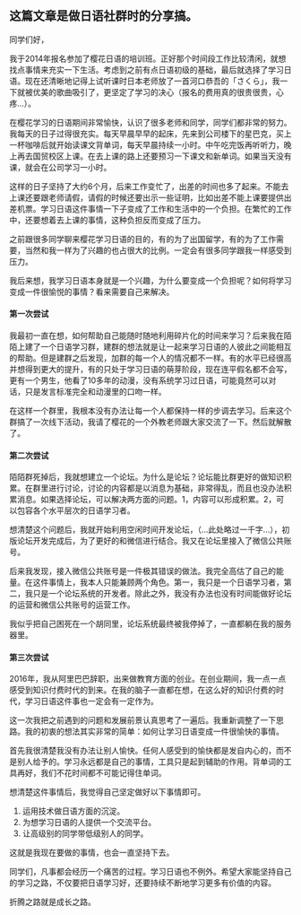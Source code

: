 这篇文章是做日语社群时的分享搞。
----

同学们好，

我于2014年报名参加了樱花日语的培训班。正好那个时间段工作比较清闲，就想找点事情来充实一下生活。考虑到之前有点日语初级的基础，最后就选择了学习日语。现在还清晰地记得上试听课时日本老师放了一首河口恭吾的「さくら」，我一下就被优美的歌曲吸引了，更坚定了学习的决心（报名的费用真的很贵很贵，心疼...）。

在樱花学习的日语期间非常愉快，认识了很多老师和同学，同学们都非常的努力。我每天的日子过得很充实。每天早晨早早的起床，先来到公司楼下的星巴克，买上一杯咖啡后就开始读课文背单词，每天早晨持续一小时。中午吃完饭再听听力，晚上再去国贸校区上课。在去上课的路上还要预习一下课文和新单词。如果当天没有课，就会在公司学习一小时。

这样的日子坚持了大约6个月，后来工作变忙了，出差的时间也多了起来。不能去上课还要跟老师请假，请假的时候还要出示一些证明，比如出差不能上课要提供出差机票。学习日语这件事情一下子变成了工作和生活中的一个负担。在繁忙的工作中，还要想着去上课的事情，这种负担反而变成了压力。

之前跟很多同学聊来樱花学习日语的目的，有的为了出国留学，有的为了工作需要，当然和我一样为了兴趣的也占很大的比例。一定会有很多同学跟我一样感受到压力。

我后来想，我学习日语本身就是一个兴趣，为什么要变成一个负担呢？如何将学习变成一件很愉悦的事情？看来需要自己来解决。

#### 第一次尝试

我最初一直在想，如何帮助自己能随时随地利用碎片化的时间来学习？后来我在陌陌上建了一个日语学习群，建群的想法就是让一起来学习日语的人彼此之间能相互的帮助。但是建群之后发现，加群的每一个人的情况都不一样。有的水平已经很高并想得到更大的提升，有的只处于学习日语的萌芽阶段，现在连平假名都不会写，更有一个男生，他看了10多年的动漫，没有系统学习过日语，可能竟然可以对话，只是发言标准完全和动漫里的口吻一样。

在这样一个群里，我根本没有办法让每一个人都保持一样的步调去学习。后来这个群搞了一次线下活动，我请了樱花的一个外教老师跟大家交流了一下。然后就解散了。

#### 第二次尝试

陌陌群死掉后，我就想建立一个论坛。为什么是论坛？论坛能比群更好的做知识积累。在群里进行讨论，讨论的内容都是以消息为基础，非常得乱，而且也没办法积累消息。如果选择论坛，可以解决两方面的问题。1，内容可以形成积累。2，可以包容各个水平层次的日语学习者。

想清楚这个问题后，我就开始利用空闲时间开发论坛，（...此处略过一千字...），初版论坛开发完成后，为了更好的和微信进行结合。我又在论坛里接入了微信公共账号。

后来我发现，接入微信公共账号是一件极其错误的做法。我完全高估了自己的能量。在这件事情上，我本人只能兼顾两个角色。第一，我只是一个日语学习者，第二，我只是一个论坛系统的开发者。除此之外，我没有办法也没有时间能做好论坛的运营和微信公共账号的运营工作。

我似乎把自己困死在一个胡同里，论坛系统最终被我停掉了，一直都躺在我的服务器里。

#### 第三次尝试

2016年，我从阿里巴巴辞职，出来做教育方面的创业。在创业期间，我一点一点感受到知识付费时代的到来。在我的脑子一直都在想，在这么好的知识付费的时代，学习日语这件事也一定会有一定作为。

这一次我把之前遇到的问题和发展前景认真思考了一遍后。我重新调整了一下思路。我的初衷的想法其实非常的简单：如何让学习日语变成一件很愉快的事情。

首先我很清楚我没有办法让别人愉快。任何人感受到的愉快都是发自内心的，而不是别人给予的。学习永远都是自己的事情，工具只是起到辅助的作用。背单词的工具再好，我们不花时间都不可能记得住单词。

想清楚这件事情后，我觉得自己坚定做好以下事情即可。

1. 运用技术做日语方面的沉淀。
2. 为想学习日语的人提供一个交流平台。
3. 让高级别的同学带低级别人的同学。

这就是我现在要做的事情，也会一直坚持下去。

同学们，凡事都会经历一个痛苦的过程。学习日语也不例外。希望大家能坚持自己的学习之路，不仅要把日语学习好，还要持续不断地学习更多有价值的内容。

折腾之路就是成长之路。
